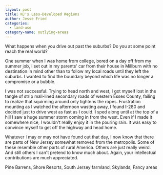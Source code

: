 ```yaml
---
layout: post
title: NJ's Less-Developed Regions
author: Jesse Fried
categories:
  - land-use
category-name: outlying-areas
---
```


What happens when you drive out past the suburbs? Do you at some point reach the real world? 

One summer when I was home from college, bored on a day off from my summer job, I set out in my parents' car from their house in Millburn with no destination in mind other than to follow my local roads until they left the suburbs. I wanted to find the boundary beyond which life was no longer a compromise or a bubble.

I was not successful. Trying to head north and west, I got myself lost in the tangle of strip mall-lined secondary roads of western Essex County, failing to realize that squirming around only tightens the ropes. Frustration mounting as I watched the afternoon wasting away, I found I-280 and decided just to drive west as fast as I could. I sped along until at the top of a hill I saw a huge summer storm coming in from the west. Even if I made it somewhere nice, I wouldn't really enjoy it in the pouring rain. It was easy to convince myself to get off the highway and head home. 

Whatever I may or may not have found out that day, I now know that there are parts of New Jersey somewhat removed from the metropolis. Some of these resemble other parts of rural America. Others are just really weird. And still others I can't pretend to know much about. Again, your intellectual contributions are much appreciated.




Pine Barrens, Shore Resorts, South Jersey farmland, Skylands, Fancy areas
